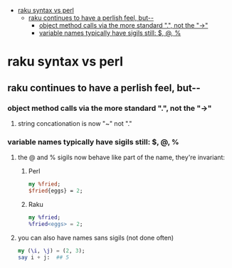 - [raku syntax vs perl](#org1be5904)
  - [raku continues to have a perlish feel, but--](#org25ce436)
    - [object method calls via the more standard ".", not the "->"](#orgde4eb6a)
    - [variable names typically have sigils still: $, @, %](#org34eb895)


<a id="org1be5904"></a>

# raku syntax vs perl


<a id="org25ce436"></a>

## raku continues to have a perlish feel, but--


<a id="orgde4eb6a"></a>

### object method calls via the more standard ".", not the "->"

1.  string concationation is now "~" not "."


<a id="org34eb895"></a>

### variable names typically have sigils still: $, @, %

1.  the @ and % sigils now behave like part of the name, they're invariant:

    1.  Perl
    
        ```perl
        my %fried;
        $fried{eggs} = 2;
        ```
    
    2.  Raku
    
        ```raku
        my %fried;
        %fried<eggs> = 2;
        ```

2.  you can also have names sans sigils (not done often)

    ```raku
    my (\i, \j) = (2, 3);
    say i + j:  ## 5
    ```
